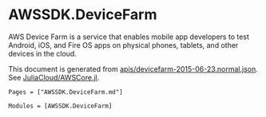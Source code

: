 # AWSSDK.DeviceFarm

AWS Device Farm is a service that enables mobile app developers to test Android, iOS, and Fire OS apps on physical phones, tablets, and other devices in the cloud.

This document is generated from
[apis/devicefarm-2015-06-23.normal.json](https://github.com/aws/aws-sdk-js/blob/master/apis/devicefarm-2015-06-23.normal.json).
See [JuliaCloud/AWSCore.jl](https://github.com/JuliaCloud/AWSCore.jl).

```@index
Pages = ["AWSSDK.DeviceFarm.md"]
```

```@autodocs
Modules = [AWSSDK.DeviceFarm]
```
